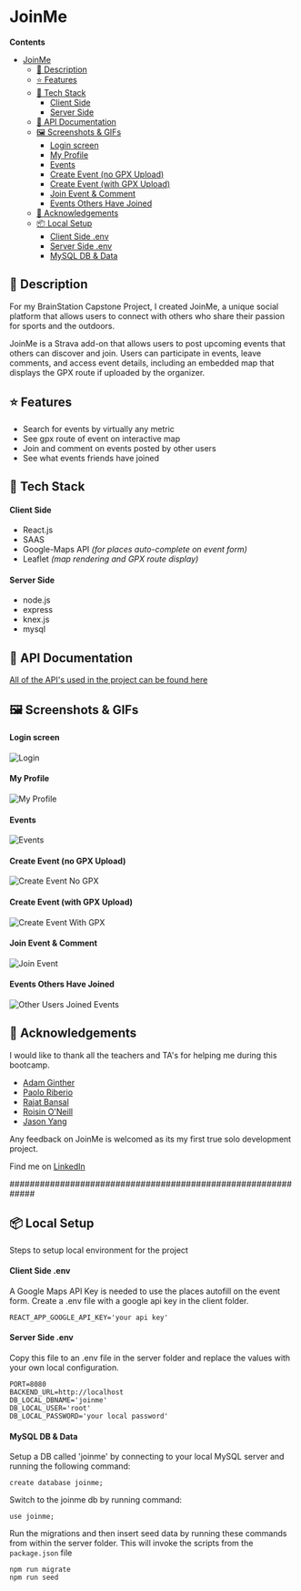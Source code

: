 # JoinMe

**Contents**
- [JoinMe](#joinme)
  - [📝 Description](#-description)
  - [⭐ Features](#-features)
  - [🧰 Tech Stack](#-tech-stack)
      - [Client Side](#client-side)
      - [Server Side](#server-side)
  - [📜 API Documentation](#-api-documentation)
  - [🖼️ Screenshots \& GIFs](#️-screenshots--gifs)
      - [Login screen](#login-screen)
      - [My Profile](#my-profile)
      - [Events](#events)
      - [Create Event (no GPX Upload)](#create-event-no-gpx-upload)
      - [Create Event (with GPX Upload)](#create-event-with-gpx-upload)
      - [Join Event \& Comment](#join-event--comment)
      - [Events Others Have Joined](#events-others-have-joined)
  - [🙏 Acknowledgements](#-acknowledgements)
  - [📦 Local Setup](#-local-setup)
      - [Client Side .env](#client-side-env)
      - [Server Side .env](#server-side-env)
      - [MySQL DB \& Data](#mysql-db--data)


## 📝 Description
For my BrainStation Capstone Project, I created JoinMe, a unique social platform that allows users to connect with others who share their passion for sports and the outdoors.

JoinMe is a Strava add-on that allows users to post upcoming events that others can discover and join. Users can participate in events, leave comments, and access event details, including an embedded map that displays the GPX route if uploaded by the organizer.

## ⭐ Features

* Search for events by virtually any metric
* See gpx route of event on interactive map
* Join and comment on events posted by other users
* See what events friends have joined

## 🧰 Tech Stack

#### Client Side

* React.js
* SAAS
* Google-Maps API *(for places auto-complete on event form)*
* Leaflet *(map rendering and GPX route display)*

#### Server Side

* node.js
* express
* knex.js
* mysql

## 📜 API Documentation

[All of the API's used in the project can be found here](https://documenter.getpostman.com/view/24908455/2s93eePonf)

## 🖼️ Screenshots & GIFs

#### Login screen
![Login](./screenshots-gifs/login.gif)

#### My Profile
![My Profile](./screenshots-gifs/logged-in-user-profile.gif)

#### Events
![Events](./screenshots-gifs/events-with-search.gif)

#### Create Event (no GPX Upload)
![Create Event No GPX](./screenshots-gifs/create-event-no-gpx-upload.gif)

#### Create Event (with GPX Upload)
![Create Event With GPX](./screenshots-gifs/create-event-with-gpx-upload.gif)

#### Join Event & Comment
![Join Event](./screenshots-gifs/event-join-and-comment.gif)

#### Events Others Have Joined
![Other Users Joined Events](./screenshots-gifs/events-others-have-joined-or-organizing.gif)

## 🙏 Acknowledgements

I would like to thank all the teachers and TA's for helping me during this bootcamp.

* [Adam Ginther](https://github.com/GInTher)
* [Paolo Riberio](https://github.com/PCRib)
* [Rajat Bansal](https://github.com/rjtbansal)
* [Roisin O'Neill](https://github.com/RoisOneill)
* [Jason Yang](https://github.com/projectyang)

Any feedback on JoinMe is welcomed as its my first true solo development project.

Find me on [LinkedIn](https://www.linkedin.com/in/simon-harlow/)


#############################################################

## 📦 Local Setup

Steps to setup local environment for the project

#### Client Side .env

A Google Maps API Key is needed to use the places autofill on the event form. Create a .env file with a google api key in the client folder.

```
REACT_APP_GOOGLE_API_KEY='your api key'
```

#### Server Side .env
Copy this file to an .env file in the server folder and replace the values with your own local configuration.

```
PORT=8080
BACKEND_URL=http://localhost
DB_LOCAL_DBNAME='joinme'
DB_LOCAL_USER='root'
DB_LOCAL_PASSWORD='your local password'
```

#### MySQL DB & Data

Setup a DB called 'joinme' by connecting to your local MySQL server and running the following command:

```
create database joinme;
```

Switch to the joinme db by running command:

```
use joinme;
```

Run the migrations and then insert seed data by running these commands from within the server folder. This will invoke the scripts from the `package.json` file

```
npm run migrate
npm run seed
```
